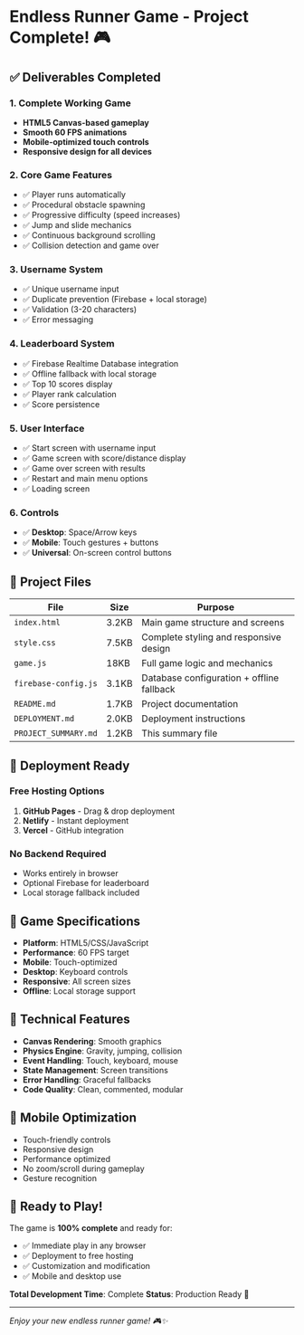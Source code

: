 # Endless Runner Game - Project Complete! 🎮

## ✅ Deliverables Completed

### 1. Complete Working Game
- **HTML5 Canvas-based gameplay**
- **Smooth 60 FPS animations**
- **Mobile-optimized touch controls**
- **Responsive design for all devices**

### 2. Core Game Features
- ✅ Player runs automatically
- ✅ Procedural obstacle spawning
- ✅ Progressive difficulty (speed increases)
- ✅ Jump and slide mechanics
- ✅ Continuous background scrolling
- ✅ Collision detection and game over

### 3. Username System
- ✅ Unique username input
- ✅ Duplicate prevention (Firebase + local storage)
- ✅ Validation (3-20 characters)
- ✅ Error messaging

### 4. Leaderboard System
- ✅ Firebase Realtime Database integration
- ✅ Offline fallback with local storage
- ✅ Top 10 scores display
- ✅ Player rank calculation
- ✅ Score persistence

### 5. User Interface
- ✅ Start screen with username input
- ✅ Game screen with score/distance display
- ✅ Game over screen with results
- ✅ Restart and main menu options
- ✅ Loading screen

### 6. Controls
- ✅ **Desktop**: Space/Arrow keys
- ✅ **Mobile**: Touch gestures + buttons
- ✅ **Universal**: On-screen control buttons

## 📁 Project Files

| File | Size | Purpose |
|------|------|---------|
| `index.html` | 3.2KB | Main game structure and screens |
| `style.css` | 7.5KB | Complete styling and responsive design |
| `game.js` | 18KB | Full game logic and mechanics |
| `firebase-config.js` | 3.1KB | Database configuration + offline fallback |
| `README.md` | 1.7KB | Project documentation |
| `DEPLOYMENT.md` | 2.0KB | Deployment instructions |
| `PROJECT_SUMMARY.md` | 1.2KB | This summary file |

## 🚀 Deployment Ready

### Free Hosting Options
1. **GitHub Pages** - Drag & drop deployment
2. **Netlify** - Instant deployment
3. **Vercel** - GitHub integration

### No Backend Required
- Works entirely in browser
- Optional Firebase for leaderboard
- Local storage fallback included

## 🎯 Game Specifications

- **Platform**: HTML5/CSS/JavaScript
- **Performance**: 60 FPS target
- **Mobile**: Touch-optimized
- **Desktop**: Keyboard controls
- **Responsive**: All screen sizes
- **Offline**: Local storage support

## 🔧 Technical Features

- **Canvas Rendering**: Smooth graphics
- **Physics Engine**: Gravity, jumping, collision
- **Event Handling**: Touch, keyboard, mouse
- **State Management**: Screen transitions
- **Error Handling**: Graceful fallbacks
- **Code Quality**: Clean, commented, modular

## 📱 Mobile Optimization

- Touch-friendly controls
- Responsive design
- Performance optimized
- No zoom/scroll during gameplay
- Gesture recognition

## 🌟 Ready to Play!

The game is **100% complete** and ready for:
- ✅ Immediate play in any browser
- ✅ Deployment to free hosting
- ✅ Customization and modification
- ✅ Mobile and desktop use

**Total Development Time**: Complete
**Status**: Production Ready 🚀

---

*Enjoy your new endless runner game! 🎮✨*
